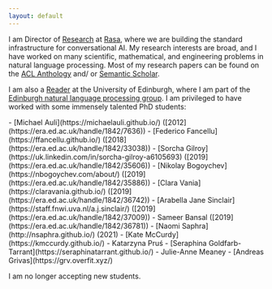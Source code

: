 ```yaml
---
layout: default
---
```

I am Director of [Research](https://rasa.com/research/) at [Rasa](https://rasa.com), where we are building
the standard infrastructure for conversational AI. 
My research interests are broad, and I have worked on many scientific, mathematical,
and engineering problems in natural language processing. 
Most of my research papers can be found on 
the [ACL Anthology](https://www.aclweb.org/anthology/people/a/adam-lopez/)
and/ or [Semantic Scholar](https://www.semanticscholar.org/author/Adam-Lopez/144871732?sort=pub-date).

I am also a [Reader](https://en.wikipedia.org/wiki/Reader_(academic_rank)) 
at the University of Edinburgh, where I am part of the 
[Edinburgh natural language processing group](http://groups.inf.ed.ac.uk/edinburghnlp/).
I am privileged to have worked with some immensely talented PhD students:

<div class="students">
- [Michael Auli](https://michaelauli.github.io/) ([2012](https://era.ed.ac.uk/handle/1842/7636))
- [Federico Fancellu](https://ffancellu.github.io/) ([2018](https://era.ed.ac.uk/handle/1842/33038))
- [Sorcha Gilroy](https://uk.linkedin.com/in/sorcha-gilroy-a6105693) ([2019](https://era.ed.ac.uk/handle/1842/35606))
- [Nikolay Bogoychev](https://nbogoychev.com/about/) ([2019](https://era.ed.ac.uk/handle/1842/35886))
- [Clara Vania](https://claravania.github.io/) ([2019](https://era.ed.ac.uk/handle/1842/36742))
- [Arabella Jane Sinclair](https://staff.fnwi.uva.nl/a.j.sinclair/) ([2019](https://era.ed.ac.uk/handle/1842/37009))
- Sameer Bansal ([2019](https://era.ed.ac.uk/handle/1842/36781))
- [Naomi Saphra](http://nsaphra.github.io/) (2021)
- [Kate McCurdy](https://kmccurdy.github.io/)
- Katarzyna Pruś
- [Seraphina Goldfarb-Tarrant](https://seraphinatarrant.github.io/)
- Julie-Anne Meaney
- [Andreas Grivas](https://grv.overfit.xyz/)
</div>

I am no longer accepting new students.






